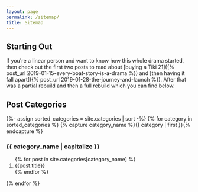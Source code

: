 ```yaml
---
layout: page
permalink: /sitemap/
title: Sitemap
---
```


## Starting Out

If you're a linear person and want to know how this whole drama started, then check out the first two posts to read about [buying a Tiki 21]({% post_url 2019-01-15-every-boat-story-is-a-drama %}) and [then having it fall apart]({% post_url 2019-01-28-the-journey-and-launch %}). After that was a partial rebuild and then a full rebuild which you can find below.

## Post Categories

{%- assign sorted_categories = site.categories | sort -%}
{% for category in sorted_categories %}
  {% capture category_name %}{{ category | first }}{% endcapture %}
  <a name="{{ category_name }}"></a>
  <h3>{{ category_name | capitalize }}</h3>
  <ol>
    {% for post in site.categories[category_name] %}
      <li><a href="{{ post.url }}">{{post.title}}</a></li>
    {% endfor %}
  </ol>
{% endfor %}
